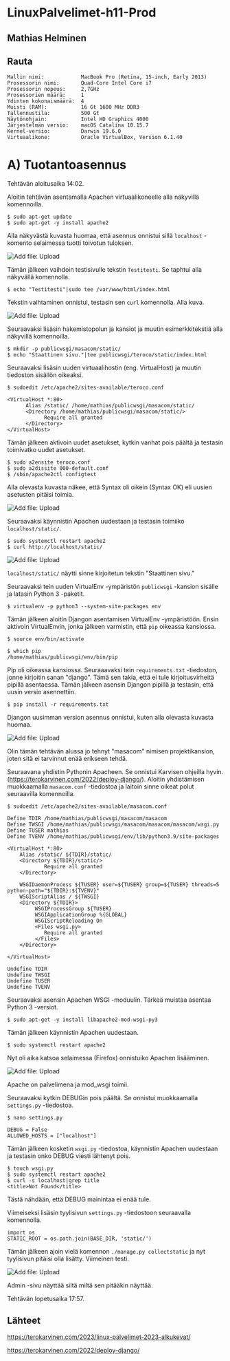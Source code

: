 # LinuxPalvelimet-h11-Prod

## Mathias Helminen

## Rauta
    Mallin nimi:            MacBook Pro (Retina, 15-inch, Early 2013)
    Prosessorin nimi:       Quad-Core Intel Core i7
    Prosessorin nopeus:     2,7GHz
    Prosessorien määrä:     1
    Ydinten kokonaismäärä:  4
    Muisti (RAM):           16 Gt 1600 MHz DDR3
    Tallennustila:          500 Gt
    Näytönohjain:           Intel HD Graphics 4000
    Järjestelmän versio:    macOS Catalina 10.15.7
    Kernel-versio:          Darwin 19.6.0
    Virtuaalikone:          Oracle VirtualBox, Version 6.1.40
    
# A) Tuotantoasennus

Tehtävän aloitusaika 14:02.

Aloitin tehtävän asentamalla Apachen virtuaalikoneelle alla näkyvillä komennoilla.

    $ sudo apt-get update
    $ sudo apt-get -y install apache2
    
Alla näkyvästä kuvasta huomaa, että asennus onnistui sillä ``localhost`` -komento selaimessa tuotti toivotun tuloksen.

![Add file: Upload](prod1-h11.png)

Tämän jälkeen vaihdoin testisivulle tekstin ``Testitesti``. Se taphtui alla näkyvällä komennolla.

    $ echo "Testitesti"|sudo tee /var/www/html/index.html
    
Tekstin vaihtaminen onnistui, testasin sen ``curl`` komennolla. Alla kuva.

![Add file: Upload](prod2-h11.png)

Seuraavaksi lisäsin hakemistopolun ja kansiot ja muutin esimerkkitekstiä alla näkyvillä komennoilla.

    $ mkdir -p publicwsgi/masacom/static/
    $ echo "Staattinen sivu."|tee publicwsgi/teroco/static/index.html
    
Seuraavaksi lisäsin uuden virtuaalihostin (eng. VirtualHost) ja muutin tiedoston sisällön oikeaksi.

    $ sudoedit /etc/apache2/sites-available/teroco.conf
    
    <VirtualHost *:80>
	      Alias /static/ /home/mathias/publicwsgi/masacom/static/
	      <Directory /home/mathias/publicwsgi/masacom/static/>
		        Require all granted
	      </Directory>
    </VirtualHost>

Tämän jälkeen aktivoin uudet asetukset, kytkin vanhat pois päältä ja testasin toimivatko uudet asetukset.

    $ sudo a2ensite teroco.conf
    $ sudo a2dissite 000-default.conf
    $ /sbin/apache2ctl configtest
    
Alla olevasta kuvasta näkee, että Syntax oli oikein (Syntax OK) eli uusien asetusten pitäisi toimia. 

![Add file: Upload](prod3-h11.png)
    
Seuraavaksi käynnistin Apachen uudestaan ja testasin toimiiko ``localhost/static/``.

    $ sudo systemctl restart apache2
    $ curl http://localhost/static/
    
![Add file: Upload](prod4-h11.png)

``localhost/static/`` näytti sinne kirjoitetun tekstin "Staattinen sivu."
    
Seuraavaksi tein uuden VirtualEnv -ympäristön ``publicwsgi`` -kansion sisälle ja latasin Python 3 -paketit.

    $ virtualenv -p python3 --system-site-packages env
    
Tämän jälkeen aloitin Djangon asentamisen VirtualEnv -ympäristöön. Ensin aktivoin VirtualEnvin, jonka jälkeen varmistin, että ``pip`` oikeassa kansiossa.

    $ source env/bin/activate
    
    $ which pip
    /home/mathias/publicwsgi/env/bin/pip
    
Pip oli oikeassa kansiossa. Seuraaavaksi tein ``requirements.txt`` -tiedoston, jonne kirjoitin sanan "django". Tämä sen takia, että ei tule kirjoitusvirheitä pipillä asentaessa. Tämän jälkeen asensin Djangon pipillä ja testasin, että uusin versio asennettiin.

    $ pip install -r requirements.txt
    
Djangon uusimman version asennus onnistui, kuten alla olevasta kuvasta huomaa.

![Add file: Upload](prod5-h11.png)

Olin tämän tehtävän alussa jo tehnyt "masacom" nimisen projektikansion, joten sitä ei tarvinnut enää erikseen tehdä.

Seuraavana yhdistin Pythonin Apacheen. Se onnistui Karvisen ohjeilla hyvin. (https://terokarvinen.com/2022/deploy-django/). Aloitin yhdistämisen muokkaamalla ``masacom.conf`` -tiedostoa ja laitoin sinne oikeat polut seuraavilla komennoilla.

    $ sudoedit /etc/apache2/sites-available/masacom.conf
    
    Define TDIR /home/mathias/publicwsgi/masacom/masacom
    Define TWSGI /home/mathias/publicwsgi/masacom/masacom/masacom/wsgi.py
    Define TUSER mathias
    Define TVENV /home/mathias/publicwsgi/env/lib/python3.9/site-packages

    <VirtualHost *:80>
        Alias /static/ ${TDIR}/static/
        <Directory ${TDIR}/static/>
                Require all granted
        </Directory>

        WSGIDaemonProcess ${TUSER} user=${TUSER} group=${TUSER} threads=5 python-path="${TDIR}:${TVENV}"
        WSGIScriptAlias / ${TWSGI}
        <Directory ${TDIR}>
             WSGIProcessGroup ${TUSER}
             WSGIApplicationGroup %{GLOBAL}
             WSGIScriptReloading On
             <Files wsgi.py>
                Require all granted
             </Files>
        </Directory>

    </VirtualHost>

    Undefine TDIR
    Undefine TWSGI
    Undefine TUSER
    Undefine TVENV

Seuraavaksi asensin Apachen WSGI -moduulin. Tärkeä muistaa asentaa Python 3 -versiot.

    $ sudo apt-get -y install libapache2-mod-wsgi-py3

Tämän jälkeen käynnistin Apachen uudestaan.

    $ sudo systemctl restart apache2
    
Nyt oli aika katsoa selaimessa (Firefox) onnistuiko Apachen lisääminen.

![Add file: Upload](prod6-h11.png)
    
Apache on palvelimena ja mod_wsgi toimii.

Seuraavaksi kytkin DEBUGin pois päältä. Se onnistui muokkaamalla ``settings.py`` -tiedostoa.

    $ nano settings.py
    
    DEBUG = False
    ALLOWED_HOSTS = ["localhost"]
    
Tämän jälkeen kosketin ``wsgi.py`` -tiedostoa, käynnistin Apachen uudestaan ja testasin onko DEBUG viesti lähtenyt pois.

    $ touch wsgi.py
    $ sudo systemctl restart apache2
    $ curl -s localhost|grep title
    <title>Not Found</title>
    
Tästä nähdään, että DEBUG mainintaa ei enää tule.

Viimeiseksi lisäsin tyylisivun  ``settings.py`` -tiedostoon seuraavalla komennolla.

    import os
    STATIC_ROOT = os.path.join(BASE_DIR, 'static/')
    
Tämän jälkeen ajoin vielä komennon ``./manage.py collectstatic`` ja nyt tyylisivun pitäisi olla lisätty. Viimeinen testi.

![Add file: Upload](prod7-h11.png)

Admin -sivu näyttää siltä miltä sen pitääkin näyttää.

Tehtävän lopetusaika 17:57.
    
## Lähteet

https://terokarvinen.com/2023/linux-palvelimet-2023-alkukevat/

https://terokarvinen.com/2022/deploy-django/
